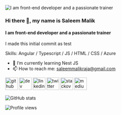 <!--
**saleemmalikraja/saleemmalikraja** is a ✨ _special_ ✨ repository because its `README.md` (this file) appears on your GitHub profile.

Here are some ideas to get you started:

- 🔭 I’m currently working on ...
- 🌱 I’m currently learning ...
- 👯 I’m looking to collaborate on ...
- 🤔 I’m looking for help with ...
- 💬 Ask me about ...
- 📫 How to reach me: ...
- 😄 Pronouns: ...
- ⚡ Fun fact: ...
-->


![I am front-end developer and a passionate trainer ](https://github.com/saleemmalikraja/saleemmalikraja/blob/master/images/first-banner-github-readme.png)

### Hi there 👋, my name is Saleem Malik
#### I am front-end developer and a passionate trainer 
I made this initial commit as test

Skills: Angular / Typescript / JS / HTML / CSS / Azure

- 🌱 I’m currently learning Nest JS 
- 📫 How to reach me: saleemmalikraja@gmail.com 


[<img src='https://cdn.jsdelivr.net/npm/simple-icons@3.0.1/icons/github.svg' alt='github' height='40'>](https://github.com/saleemmalikraja)    [<img src='https://cdn.jsdelivr.net/npm/simple-icons@3.0.1/icons/dev-dot-to.svg' alt='dev' height='40'>](https://dev.to/saleemmalikraja)    [<img src='https://cdn.jsdelivr.net/npm/simple-icons@3.0.1/icons/linkedin.svg' alt='linkedin' height='40'>](https://www.linkedin.com/in/saleem-malik-b3188323/)    [<img src='https://cdn.jsdelivr.net/npm/simple-icons@3.0.1/icons/twitter.svg' alt='twitter' height='40'>](https://twitter.com/SaleemMalikRaja)    [<img src='https://cdn.jsdelivr.net/npm/simple-icons@3.0.1/icons/stackoverflow.svg' alt='stackoverflow' height='40'>](https://stackoverflow.com/users/9961563)    [<img src='https://cdn.jsdelivr.net/npm/simple-icons@3.0.1/icons/medium.svg' alt='medium' height='40'>](https://medium.com/@saleemmalikraja)  

![GitHub stats](https://github-readme-stats.vercel.app/api?username=saleemmalikraja&show_icons=true)  

![Profile views](https://gpvc.arturio.dev/saleemmalikraja)  